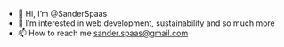 - 👋 Hi, I’m @SanderSpaas
- 👀 I’m interested in web development, sustainability and so much more
- 📫 How to reach me sander.spaas@gmail.com
<!---
SanderSpaas/SanderSpaas is a ✨ special ✨ repository because its `README.md` (this file) appears on your GitHub profile.
You can click the Preview link to take a look at your changes.
--->
